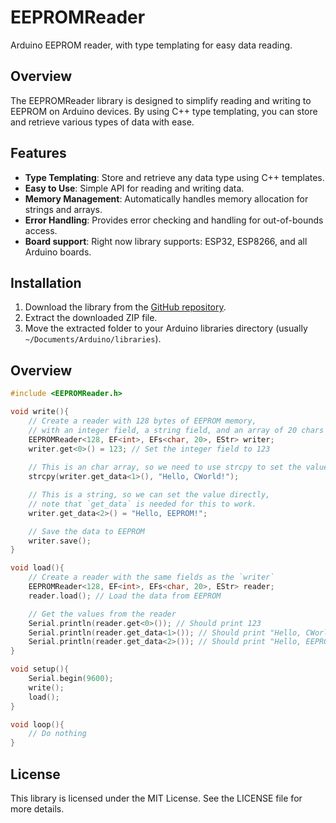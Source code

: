 # EEPROMReader

Arduino EEPROM reader, with type templating for easy data reading.

## Overview

The EEPROMReader library is designed to simplify reading and writing to EEPROM on Arduino devices. By using C++ type templating, you can store and retrieve various types of data with ease.

## Features

- **Type Templating**: Store and retrieve any data type using C++ templates.
- **Easy to Use**: Simple API for reading and writing data.
- **Memory Management**: Automatically handles memory allocation for strings and arrays.
- **Error Handling**: Provides error checking and handling for out-of-bounds access.
- **Board support**: Right now library supports: ESP32, ESP8266, and all Arduino boards.

## Installation

1. Download the library from the [GitHub repository](https://github.com/IlikeChooros/EEPROMReader).
2. Extract the downloaded ZIP file.
3. Move the extracted folder to your Arduino libraries directory (usually `~/Documents/Arduino/libraries`).

## Overview

```cpp
#include <EEPROMReader.h>

void write(){
    // Create a reader with 128 bytes of EEPROM memory,
    // with an integer field, a string field, and an array of 20 chars
    EEPROMReader<128, EF<int>, EFs<char, 20>, EStr> writer;
    writer.get<0>() = 123; // Set the integer field to 123
    
    // This is an char array, so we need to use strcpy to set the value
    strcpy(writer.get_data<1>(), "Hello, CWorld!");

    // This is a string, so we can set the value directly, 
    // note that `get_data` is needed for this to work.
    writer.get_data<2>() = "Hello, EEPROM!";

    // Save the data to EEPROM
    writer.save();
}

void load(){
    // Create a reader with the same fields as the `writer`
    EEPROMReader<128, EF<int>, EFs<char, 20>, EStr> reader;
    reader.load(); // Load the data from EEPROM

    // Get the values from the reader
    Serial.println(reader.get<0>()); // Should print 123
    Serial.println(reader.get_data<1>()); // Should print "Hello, CWorld!"
    Serial.println(reader.get_data<2>()); // Should print "Hello, EEPROM!"
}

void setup(){
    Serial.begin(9600);
    write();
    load();
}

void loop(){
    // Do nothing
}

```

## License

This library is licensed under the MIT License. See the LICENSE file for more details.

